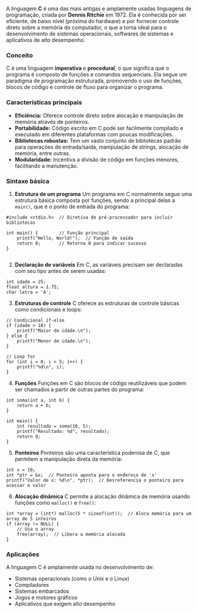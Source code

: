 
A linguagem **C** é uma das mais antigas e amplamente usadas linguagens de programação, criada por **Dennis Ritchie** em 1972. 
Ela é conhecida por ser eficiente, de baixo nível (próxima do hardware) e por fornecer controle direto sobre a memória do computador, o que a torna ideal para o desenvolvimento de sistemas operacionais, softwares de sistemas e aplicativos de alto desempenho.

### Conceito

C é uma linguagem **imperativa** e **procedural**, o que significa que o programa é composto de funções e comandos sequenciais. 
Ela segue um paradigma de programação estruturada, promovendo o uso de funções, blocos de código e controle de fluxo para organizar o programa.

### Características principais

- **Eficiência:** Oferece controle direto sobre alocação e manipulação de memória através de ponteiros.
- **Portabilidade:** Código escrito em C pode ser facilmente compilado e executado em diferentes plataformas com poucas modificações.
- **Bibliotecas robustas:** Tem um vasto conjunto de bibliotecas padrão para operações de entrada/saída, manipulação de strings, alocação de memória, entre outras.
- **Modularidade:** Incentiva a divisão de código em funções menores, facilitando a manutenção.

### Sintaxe básica

1. **Estrutura de um programa** Um programa em C normalmente segue uma estrutura básica composta por funções, sendo a principal delas a `main()`, que é o ponto de entrada do programa:

```
#include <stdio.h>  // Diretiva de pré-processador para incluir bibliotecas

int main() {        // Função principal
    printf("Hello, World!");  // Função de saída
    return 0;       // Retorna 0 para indicar sucesso
}


```

2. **Declaração de variáveis** Em C, as variáveis precisam ser declaradas com seu tipo antes de serem usadas:

```
int idade = 25;
float altura = 1.75;
char letra = 'A';

```

3. **Estruturas de controle** C oferece as estruturas de controle básicas como condicionais e loops:

```
// Condicional if-else
if (idade > 18) {
    printf("Maior de idade.\n");
} else {
    printf("Menor de idade.\n");
}

// Loop for
for (int i = 0; i < 5; i++) {
    printf("%d\n", i);
}

```

4. **Funções** Funções em C são blocos de código reutilizáveis que podem ser chamados a partir de outras partes do programa:

```
int soma(int a, int b) {
    return a + b;
}

int main() {
    int resultado = soma(10, 5);
    printf("Resultado: %d", resultado);
    return 0;
}

```


5. **Ponteiros** Ponteiros são uma característica poderosa de C, que permitem a manipulação direta da memória:

```
int x = 10;
int *ptr = &x;  // Ponteiro aponta para o endereço de 'x'
printf("Valor de x: %d\n", *ptr);  // Desreferencia o ponteiro para acessar o valor

```

6. **Alocação dinâmica** C permite a alocação dinâmica de memória usando funções como `malloc()` e `free()`:

```
int *array = (int*) malloc(5 * sizeof(int));  // Aloca memória para um array de 5 inteiros
if (array != NULL) {
    // Usa o array
    free(array);  // Libera a memória alocada
}

```
### Aplicações

A linguagem C é amplamente usada no desenvolvimento de:

- Sistemas operacionais (como o Unix e o Linux)
- Compiladores
- Sistemas embarcados
- Jogos e motores gráficos
- Aplicativos que exigem alto desempenho